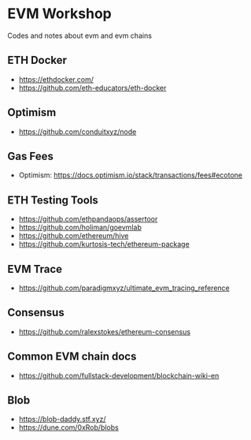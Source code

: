 # EVM Workshop

Codes and notes about evm and evm chains

## ETH Docker

* <https://ethdocker.com/>
* <https://github.com/eth-educators/eth-docker>

## Optimism

* <https://github.com/conduitxyz/node>

## Gas Fees

* Optimism: <https://docs.optimism.io/stack/transactions/fees#ecotone>

## ETH Testing Tools

* <https://github.com/ethpandaops/assertoor>
* <https://github.com/holiman/goevmlab>
* <https://github.com/ethereum/hive>
* <https://github.com/kurtosis-tech/ethereum-package>

## EVM Trace

* <https://github.com/paradigmxyz/ultimate_evm_tracing_reference>

## Consensus

* <https://github.com/ralexstokes/ethereum-consensus>

## Common EVM chain docs

* <https://github.com/fullstack-development/blockchain-wiki-en>

## Blob

* <https://blob-daddy.stf.xyz/>
* <https://dune.com/0xRob/blobs>
